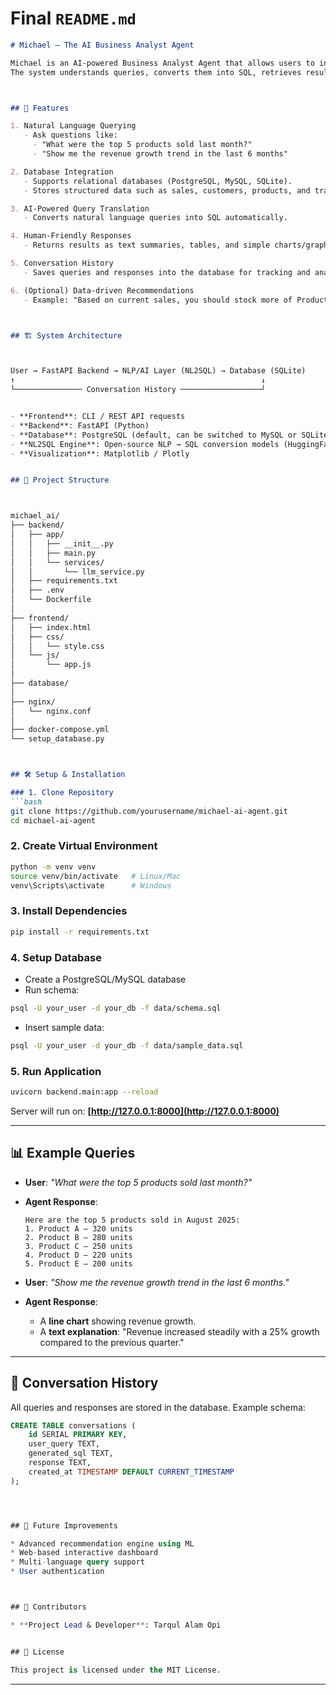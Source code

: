 

# Final `README.md`

```markdown
# Michael – The AI Business Analyst Agent

Michael is an AI-powered Business Analyst Agent that allows users to interact with structured business data using natural language.  
The system understands queries, converts them into SQL, retrieves results from a relational database, and presents them in a human-friendly format (text, tables, or visualizations).  



## 🚀 Features

1. Natural Language Querying  
   - Ask questions like:  
     - "What were the top 5 products sold last month?" 
     - "Show me the revenue growth trend in the last 6 months" 

2. Database Integration
   - Supports relational databases (PostgreSQL, MySQL, SQLite).  
   - Stores structured data such as sales, customers, products, and transactions.  

3. AI-Powered Query Translation  
   - Converts natural language queries into SQL automatically.  

4. Human-Friendly Responses  
   - Returns results as text summaries, tables, and simple charts/graphs.  

5. Conversation History  
   - Saves queries and responses into the database for tracking and analysis.  

6. (Optional) Data-driven Recommendations  
   - Example: "Based on current sales, you should stock more of Product X."  



## 🏗️ System Architecture



User → FastAPI Backend → NLP/AI Layer (NL2SQL) → Database (SQLite)
↑                                                       ↓
└─────────────── Conversation History ──────────────────┘


- **Frontend**: CLI / REST API requests  
- **Backend**: FastAPI (Python)  
- **Database**: PostgreSQL (default, can be switched to MySQL or SQLite)  
- **NL2SQL Engine**: Open-source NLP → SQL conversion models (HuggingFace Transformers, etc.)  
- **Visualization**: Matplotlib / Plotly  


## 📂 Project Structure



michael_ai/
├── backend/
│   ├── app/
│   │   ├── __init__.py
│   │   ├── main.py
│   │   └── services/
│   │       └── llm_service.py
│   ├── requirements.txt
│   ├── .env
│   └── Dockerfile
│
├── frontend/
│   ├── index.html
│   ├── css/
│   │   └── style.css
│   └── js/
│       └── app.js
│
├── database/
│
├── nginx/
│   └── nginx.conf
│
├── docker-compose.yml
└── setup_database.py



## 🛠️ Setup & Installation

### 1. Clone Repository
```bash
git clone https://github.com/yourusername/michael-ai-agent.git
cd michael-ai-agent
````

### 2. Create Virtual Environment

```bash
python -m venv venv
source venv/bin/activate   # Linux/Mac
venv\Scripts\activate      # Windows
```

### 3. Install Dependencies

```bash
pip install -r requirements.txt
```

### 4. Setup Database

* Create a PostgreSQL/MySQL database
* Run schema:

```bash
psql -U your_user -d your_db -f data/schema.sql
```

* Insert sample data:

```bash
psql -U your_user -d your_db -f data/sample_data.sql
```

### 5. Run Application

```bash
uvicorn backend.main:app --reload
```

Server will run on: **[http://127.0.0.1:8000](http://127.0.0.1:8000)**

---

## 📊 Example Queries

* **User**: *"What were the top 5 products sold last month?"*

* **Agent Response**:

  ```text
  Here are the top 5 products sold in August 2025:
  1. Product A – 320 units
  2. Product B – 280 units
  3. Product C – 250 units
  4. Product D – 220 units
  5. Product E – 200 units
  ```

* **User**: *"Show me the revenue growth trend in the last 6 months."*

* **Agent Response**:

  * A **line chart** showing revenue growth.
  * A **text explanation**: "Revenue increased steadily with a 25% growth compared to the previous quarter."

---

## 📜 Conversation History

All queries and responses are stored in the database. Example schema:

```sql
CREATE TABLE conversations (
    id SERIAL PRIMARY KEY,
    user_query TEXT,
    generated_sql TEXT,
    response TEXT,
    created_at TIMESTAMP DEFAULT CURRENT_TIMESTAMP
);




## 📌 Future Improvements

* Advanced recommendation engine using ML
* Web-based interactive dashboard
* Multi-language query support
* User authentication



## 🤝 Contributors

* **Project Lead & Developer**: Tarqul Alam Opi


## 📄 License

This project is licensed under the MIT License.

```

---

